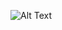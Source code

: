 ![Alt Text](https://private-user-images.githubusercontent.com/50476777/237943651-713b76c2-1f25-4081-85d9-e90851c49e61.png)
